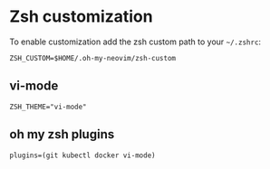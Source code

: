 # Zsh customization
To enable customization add the zsh custom path to your `~/.zshrc`:

```shell
ZSH_CUSTOM=$HOME/.oh-my-neovim/zsh-custom
```

## vi-mode

```shell
ZSH_THEME="vi-mode"
```

## oh my zsh plugins

```shell
plugins=(git kubectl docker vi-mode)
```
